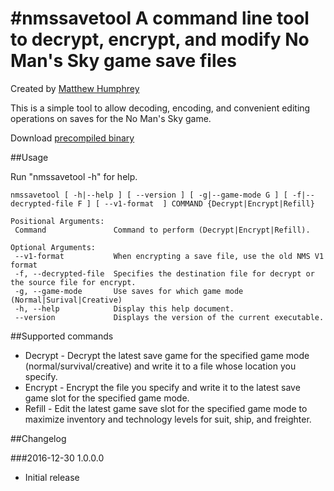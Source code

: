 #nmssavetool
A command line tool to decrypt, encrypt, and modify No Man's Sky game save files
===============================================

Created by [Matthew Humphrey](https://github.com/matthew-humphrey)

This is a simple tool to allow decoding, encoding, and convenient editing operations
on saves for the No Man's Sky game.

Download [precompiled binary](http://www.mediafire.com/file/qfgxf7dun3zr6b7/nmssavetool-1.0.zip)

##Usage

Run "nmssavetool -h" for help.

```
nmssavetool [ -h|--help ] [ --version ] [ -g|--game-mode G ] [ -f|--decrypted-file F ] [ --v1-format  ] COMMAND {Decrypt|Encrypt|Refill}

Positional Arguments:
 Command               Command to perform (Decrypt|Encrypt|Refill).

Optional Arguments:
 --v1-format           When encrypting a save file, use the old NMS V1 format
 -f, --decrypted-file  Specifies the destination file for decrypt or the source file for encrypt.
 -g, --game-mode       Use saves for which game mode (Normal|Surival|Creative)
 -h, --help            Display this help document.
 --version             Displays the version of the current executable.
```

##Supported commands

* Decrypt - Decrypt the latest save game for the specified game mode (normal/survival/creative) and write it to a file whose location you specify.
* Encrypt - Encrypt the file you specify and write it to the latest save game slot for the specified game mode.
* Refill - Edit the latest game save slot for the specified game mode to maximize inventory and technology levels for suit, ship, and freighter.

##Changelog

###2016-12-30 1.0.0.0

* Initial release